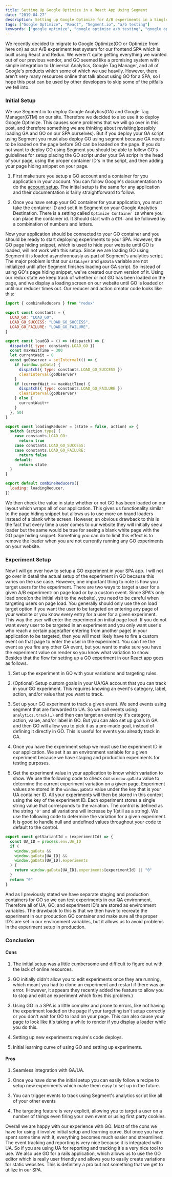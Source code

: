 ```yaml
---
title: Setting Up Google Optimize in a React App Using Segment
date: "2019-04-27"
description: Setting up Google Optimize for A/B experiments in a Single Page Application(SPA)
tags: ["Google Optimize", "React", "Segment.io", "a/b testing"]
keywords: ["google optimize", "google optimize a/b testing", "google optimize react", "google optimize segment", "google optimize google tag manager", "google optimize google analytics"]
---
```


We recently decided to migrate to Google Optimize(GO or Optimize from here on) as our A/B experiment test system for our frontend SPA which is built using React and Redux. We weren't quite getting everything we wanted out of our previous vendor, and GO seemed like a promising system with simple integration to Universal Analytics, Google Tag Manager, and all of Google's products which some of which we use heavily. However, there aren't very many resources online that talk about using GO for a SPA, so I hope this post can be used by other developers to skip some of the pitfalls we fell into.

### Initial Setup

We use Segment.io to deploy Google Analytics(GA) and Google Tag Manager(GTM) on our site. Therefore we decided to also use it to deploy Google Optimize. This causes some problems that we will go over in this post, and therefore something we are thinking about revisiting(possibly loading GA and GO on our SPA ourselves). But if you deploy your GA script using Segment you must also deploy GO using segment because GA needs to be loaded on the page before GO can be loaded on the page. If you do not want to deploy GO using Segment you should be able to follow GO's guidelines for setup placing the GO script under your GA script in the head of your page, using the proper container ID's in the script, and then adding your page hiding snippet on your page.

1. First make sure you setup a GO account and a container for you application in your account. You can follow Google's documentation to do the [account setup](https://support.google.com/optimize/answer/6211921?hl=en&ref_topic=7310368). The initial setup is the same for any application and their documentation is fairly straightforward to follow.

2. Once you have setup your GO container for your application, you must take the container ID and set it in Segment on your Google Analytics Destination. There is a setting called `Optimize Container ID` where you can place the container id. It Should start with a `GTM-` and be followed by a combination of numbers and letters.

Now your application should be connected to your GO container and you should be ready to start deploying experiments to your SPA. However, the GO page hiding snippet, which is used to hide your website until GO is loaded, will not work with this setup. Since we are loading GO using Segment it is loaded asynchronously as part of Segment's analytics script. The major problem is that our `dataLayer` and `gaData` variable are not initialized until after Segment finishes loading our GA script. So instead of using GO's page hiding snippet, we've created our own version of it. Using our redux state we keep track of whether or not GO has been loaded on the page, and we display a loading screen on our website until GO is loaded or until our reducer times out. Our reducer and action creator code looks like this:

```javascript
import { combineReducers } from "redux"

export const constants = {
  LOAD_GO: "LOAD_GO",
  LOAD_GO_SUCCESS: "LOAD_GO_SUCCESS",
  LOAD_GO_FAILURE: "LOAD_GO_FAILURE",
}

export const loadGO = () => (dispatch) => {
  dispatch({ type: constants.LOAD_GO })
  const maxWaitTime = 300
  let currentWait = 0
  const goObserver = setInterval(() => {
    if (window.gaData) {
      dispatch({ type: constants.LOAD_GO_SUCCESS })
      clearInterval(goObserver)
    }
    if (currentWait >= maxWaitTime) {
      dispatch({ type: constants.LOAD_GO_FAILURE })
      clearInterval(goObserver)
    } else {
      currentWait++
    }
  }, 50)
}

export const loadingReducer = (state = false, action) => {
  switch (action.type) {
    case constants.LOAD_GO:
      return true
    case constants.LOAD_GO_SUCCESS:
    case constants.LOAD_GO_FAILURE:
      return false
    default:
      return state
  }
}

export default combineReducers({
  loading: loadingReducer,
})
```

We then check the value in state whether or not GO has been loaded on our layout which wraps all of our application. This gives us functionality similar to the page hiding snippet but allows us to use more on brand loaders instead of a blank white screen. However, an obvious drawback to this is the fact that every time a user comes to our website they will initially see a loader but the same would be true for seeing a blank white page with the GO page hiding snippet. Something you can do to limit this effect is to remove the loader when you are not currently running any GO experiments on your website.

### Experiment Setup

Now I will go over how to setup a GO experiment in your SPA app. I will not go over in detail the actual setup of the experiment in GO because this varies on the use case. However, one important thing to note is how you target users for the experiment. There are two ways to target a user for a given A/B experiment: on page load or by a custom event. Since SPA's only load once(on the initial visit to the website), you need to be careful when targeting users on page load. You generally should only use the on load target option if you want the user to be targeted on entering any page of your website or you know every entry for a user for a given experiment. This way the user will enter the experiment on initial page load. If you do not want every user to be targeted in an experiment and you only want user's who reach a certain page(after entering from another page) in your application to be targeted, then you will most likely have to fire a custom event on that page to enter the user in the experiment. You can fire the event as you fire any other GA event, but you want to make sure you have the experiment value on render so you know what variation to show. Besides that the flow for setting up a GO experiment in our React app goes as follows.

1. Set up the experiment in GO with your variations and targeting rules.

2. (Optional) Setup custom goals in your UA/GA account that you can track in your GO experiment. This requires knowing an event's category, label, action, and/or value that you want to track.

3. Set up your GO experiment to track a given event. We send events using segment that are forwarded to UA. So we call events using `analytics.track(…)` and then can target an event by it's category, action, value, and/or label in GO. But you can also set up goals in GA and then GO will allow you to pick it as a pre-made goal, instead of defining it directly in GO. This is useful for events you already track in GA.

4. Once you have the experiment setup we must use the experiment ID in our application. We set it as an environment variable for a given experiment because we have staging and production experiments for testing purposes.

5. Get the experiment value in your application to know which variation to show. We use the following code to check our `window.gaData` value to determine the current experiment variation on a given page. Experiment values are stored in the `window.gaData` value under the key that is your UA container ID. All your experiments will then be stored in this context using the key of the experiment ID. Each experiment stores a single string value that corresponds to the variation. The control is defined as the string `'0'` and all variations will increase by 1(still as a string). We use the following code to determine the variation for a given experiment. It is good to handle null and undefined values throughout your code to default to the control.

```javascript
export const getVariantId = (experimentId) => {
  const UA_ID = process.env.UA_ID
  if (
    window.gaData &&
    window.gaData[UA_ID] &&
    window.gaData[UA_ID].experiments
  ) {
    return window.gaData[UA_ID].experiments[experimentId] || "0"
  }
  return "0"
}
```

And as I previously stated we have separate staging and production containers for GO so we can test experiments in our QA environment. Therefore all of UA, GO, and experiment ID's are stored as environment variables. The drawback to this is that we then have to recreate the experiment in our production GO container and make sure all the proper ID's are set in our environment variables, but it allows us to avoid problems in the experiment setup in production.

### Conclusion

#### Cons

1. The initial setup was a little cumbersome and difficult to figure out with the lack of online resources.

2. GO initially didn't allow you to edit experiments once they are running, which meant you had to clone an experiment and restart if there was an error. (However, it appears they recently added the feature to allow you to stop and edit an experiment which fixes this problem.)

3. Using GO in a SPA is a little complex and prone to errors, like not having the experiment loaded on the page if your targeting isn't setup correctly or you don't wait for GO to load on your page. This can also cause your page to look like it's taking a while to render if you display a loader while you do this.

4. Setting up new experiments require's code deploys.

5. Initial learning curve of using GO and setting up experiments.

#### Pros

1. Seamless integration with GA/UA.

2. Once you have done the initial setup you can easily follow a recipe to setup new experiments which make them easy to set up in the future.

3. You can trigger events to track using Segment's analytics script like all of your other events

4. The targeting feature is very explicit, allowing you to target a user on a number of things even firing your own event or using first party cookies.

Overall we are happy with our experience with GO. Most of the cons we have for using it involve initial setup and learning curve. But once you have spent some time with it, everything becomes much easier and streamlined. The event tracking and reporting is very nice because it is integrated with UA. So if you are using UA for reporting and tracking it's a very nice tool to use. We also use GO for a rails application, which allows us to use the GO editor which is really user friendly and allows you to easily create variations for static websites. This is definitely a pro but not something that we get to utilize in our SPA.
